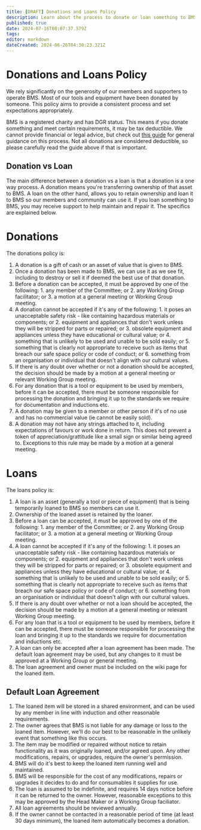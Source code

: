 ```yaml
---
title: [DRAFT] Donations and Loans Policy
description: Learn about the process to donate or loan something to BMS.
published: true
date: 2024-07-16T08:07:37.579Z
tags: 
editor: markdown
dateCreated: 2024-06-26T04:30:23.321Z
---
```


# Donations and Loans Policy
We rely significantly on the generosity of our members and supporters to operate BMS. Most of our tools and equipment have been donated by someone. This policy aims to provide a consistent process and set expectations appropriately.

BMS is a registered charity and has DGR status. This means if you donate something and meet certain requirements, it may be tax deductible. We cannot provide financial or legal advice, but check out [this guide](/howto/dgr-donation) for general guidance on this process. Not all donations are considered deductible, so please carefully read the guide above if that is important.

## Donation vs Loan
The main difference between a donation vs a loan is that a donation is a one way process. A donation means you're transferring ownership of that asset to BMS. A loan on the other hand, allows you to retain ownership and loan it to BMS so our members and community can use it. If you loan something to BMS, you may receive support to help maintain and repair it. The specifics are explained below.

# Donations
The donations policy is:
1. A donation is a gift of cash or an asset of value that is given to BMS.
2. Once a donation has been made to BMS, we can use it as we see fit, including to destroy or sell it if deemed the best use of that donation.
3. Before a donation can be accepted, it must be approved by one of the following:
		1. any member of the Committee; or
  	2. any Working Group facilitator; or
  	3. a motion at a general meeting or Working Group meeting.
4. A donation cannot be accepted if it's any of the following:
		1. it poses an unacceptable safety risk - like containing hazardous materials or components; or
    2. equipment and appliances that don't work unless they will be stripped for parts or repaired; or
    3. obsolete equipment and appliances unless they have educational or cultural value; or
    4. something that is unlikely to be used and unable to be sold easily; or
    5. something that is clearly not appropriate to receive such as items that breach our safe space policy or code of conduct; or
    6. something from an organisation or individual that doesn't align with our cultural values.
5. If there is any doubt over whether or not a donation should be accepted, the decision should be made by a motion at a general meeting or relevant Working Group meeting.
6. For any donation that is a tool or equipment to be used by members, before it can be accepted, there must be someone responsible for processing the donation and bringing it up to the standards we require for documentation and inductions etc.
7. A donation may be given to a member or other person if it's of no use and has no commercial value (ie cannot be easily sold).
8. A donation may not have any strings attached to it, including expectations of favours or work done in return. This does not prevent a token of appreciation/grattitude like a small sign or similar being agreed to. Exceptions to this rule may be made by a motion at a general meeting.

# Loans
The loans policy is:
1. A loan is an asset (generally a tool or piece of equipment) that is being temporarily loaned to BMS so members can use it.
2. Ownership of the loaned asset is retained by the loaner.
3. Before a loan can be accepted, it must be approved by one of the following:
		1. any member of the Committee; or
  	2. any Working Group facilitator; or
  	3. a motion at a general meeting or Working Group meeting.
4. A loan cannot be accepted if it's any of the following:
		1. it poses an unacceptable safety risk - like containing hazardous materials or components; or
    2. equipment and appliances that don't work unless they will be stripped for parts or repaired; or
    3. obsolete equipment and appliances unless they have educational or cultural value; or
    4. something that is unlikely to be used and unable to be sold easily; or
    5. something that is clearly not appropriate to receive such as items that breach our safe space policy or code of conduct; or
    6. something from an organisation or individual that doesn't align with our cultural values.
5. If there is any doubt over whether or not a loan should be accepted, the decision should be made by a motion at a general meeting or relevant Working Group meeting.
6. For any loan that is a tool or equipment to be used by members, before it can be accepted, there must be someone responsible for processing the loan and bringing it up to the standards we require for documentation and inductions etc.
7. A loan can only be accepted after a loan agreement has been made. The default loan agreement may be used, but any changes to it must be approved at a Working Group or general meeting.
8. The loan agreement and owner must be included on the wiki page for the loaned item.

## Default Loan Agreement
1. The loaned item will be stored in a shared environment, and can be used by any member in line with induction and other reasonable requirements.
2. The owner agrees that BMS is not liable for any damage or loss to the loaned item. However, we'll do our best to be reasonable in the unlikely event that something like this occurs.
3. The item may be modified or repaired without notice to retain functionality as it was originally loaned, and/or agreed upon. Any other modifications, repairs, or upgrades, require the owner's permission.
4. BMS will do it's best to keep the loaned item running well and maintained.
5. BMS will be responsible for the cost of any modifications, repairs or upgrades it decides to do and for consumables it supplies for use.
6. The loan is assumed to be indefinite, and requires 14 days notice before it can be returned to the owner. However, reasonable exceptions to this may be approved by the Head Maker or a Working Group faciliator.
7. All loan agreements should be reviewed annually.
8. If the owner cannot be contacted in a reasonable period of time (at least 30 days minimum), the loaned item automatically becomes a donation.
    